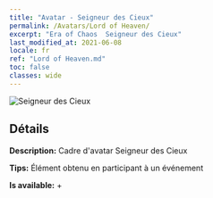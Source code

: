 ```yaml
---
title: "Avatar - Seigneur des Cieux"
permalink: /Avatars/Lord of Heaven/
excerpt: "Era of Chaos  Seigneur des Cieux"
last_modified_at: 2021-06-08
locale: fr
ref: "Lord of Heaven.md"
toc: false
classes: wide
---
```

 ![Seigneur des Cieux](/images/a/avatarFrame_18.png)

## Détails

 **Description:** Cadre d'avatar Seigneur des Cieux 

 **Tips:** Élément obtenu en participant à un événement 

 **Is available:**  + 

